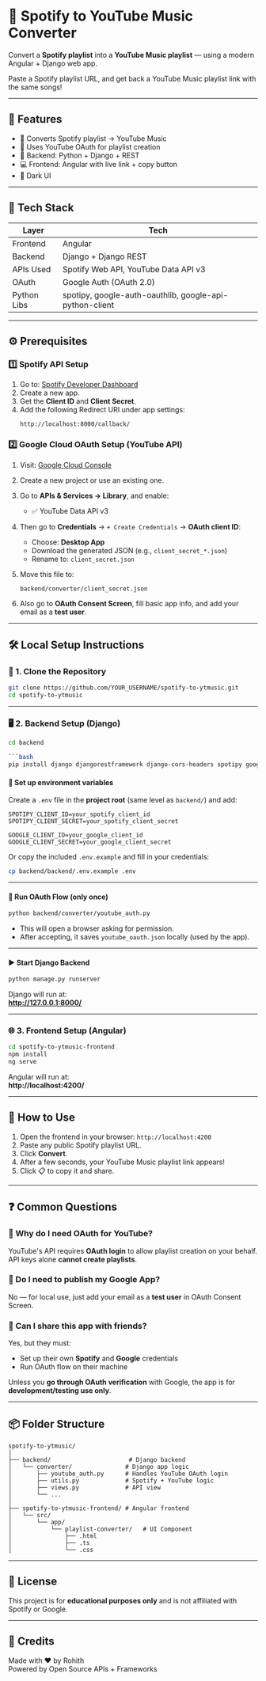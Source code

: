 
# 🎵 Spotify to YouTube Music Converter

Convert a **Spotify playlist** into a **YouTube Music playlist** — using a modern Angular + Django web app.

Paste a Spotify playlist URL, and get back a YouTube Music playlist link with the same songs!

---

## 🚀 Features

- 🔄 Converts Spotify playlist → YouTube Music
- 🔐 Uses YouTube OAuth for playlist creation
- 🧠 Backend: Python + Django + REST
- 💻 Frontend: Angular with live link + copy button
- 🌙 Dark UI

---

## 🧰 Tech Stack

| Layer        | Tech                         |
|--------------|------------------------------|
| Frontend     | Angular                      |
| Backend      | Django + Django REST         |
| APIs Used    | Spotify Web API, YouTube Data API v3 |
| OAuth        | Google Auth (OAuth 2.0)      |
| Python Libs  | spotipy, google-auth-oauthlib, google-api-python-client |

---

## ⚙️ Prerequisites

### 1️⃣ Spotify API Setup

1. Go to: [Spotify Developer Dashboard](https://developer.spotify.com/dashboard)
2. Create a new app.
3. Get the **Client ID** and **Client Secret**.
4. Add the following Redirect URI under app settings:
   ```
   http://localhost:8000/callback/
   ```

### 2️⃣ Google Cloud OAuth Setup (YouTube API)

1. Visit: [Google Cloud Console](https://console.cloud.google.com/)
2. Create a new project or use an existing one.
3. Go to **APIs & Services → Library**, and enable:
   - ✅ YouTube Data API v3

4. Then go to **Credentials** → `+ Create Credentials` → **OAuth client ID**:
   - Choose: **Desktop App**
   - Download the generated JSON (e.g., `client_secret_*.json`)
   - Rename to: `client_secret.json`

5. Move this file to:
   ```
   backend/converter/client_secret.json
   ```

6. Also go to **OAuth Consent Screen**, fill basic app info, and add your email as a **test user**.

---

## 🛠️ Local Setup Instructions

### 📁 1. Clone the Repository

```bash
git clone https://github.com/YOUR_USERNAME/spotify-to-ytmusic.git
cd spotify-to-ytmusic
```

---

### 🖥️ 2. Backend Setup (Django)

```bash
cd backend

```bash
pip install django djangorestframework django-cors-headers spotipy google-auth google-auth-oauthlib google-api-python-client python-dotenv
```

#### 🔐 Set up environment variables

Create a `.env` file in the **project root** (same level as `backend/`) and add:

```env
SPOTIPY_CLIENT_ID=your_spotify_client_id
SPOTIPY_CLIENT_SECRET=your_spotify_client_secret

GOOGLE_CLIENT_ID=your_google_client_id
GOOGLE_CLIENT_SECRET=your_google_client_secret
```

Or copy the included `.env.example` and fill in your credentials:

```bash
cp backend/backend/.env.example .env
```

---

#### 🔑 Run OAuth Flow (only once)

```bash
python backend/converter/youtube_auth.py
```

- This will open a browser asking for permission.
- After accepting, it saves `youtube_oauth.json` locally (used by the app).

---

#### ▶️ Start Django Backend

```bash
python manage.py runserver
```

Django will run at:  
**http://127.0.0.1:8000/**

---

### 🌐 3. Frontend Setup (Angular)

```bash
cd spotify-to-ytmusic-frontend
npm install
ng serve
```

Angular will run at:  
**http://localhost:4200/**

---

## 🧪 How to Use

1. Open the frontend in your browser: `http://localhost:4200`
2. Paste any public Spotify playlist URL.
3. Click **Convert**.
4. After a few seconds, your YouTube Music playlist link appears!
5. Click 📋 to copy it and share.

---

## ❓ Common Questions

### 🔹 Why do I need OAuth for YouTube?

YouTube's API requires **OAuth login** to allow playlist creation on your behalf. API keys alone **cannot create playlists**.

### 🔹 Do I need to publish my Google App?

No — for local use, just add your email as a **test user** in OAuth Consent Screen.

### 🔹 Can I share this app with friends?

Yes, but they must:
- Set up their own **Spotify** and **Google** credentials
- Run OAuth flow on their machine

Unless you **go through OAuth verification** with Google, the app is for **development/testing use only**.

---

## 📦 Folder Structure

```
spotify-to-ytmusic/
│
├── backend/                      # Django backend
│   └── converter/               # Django app logic
│       ├── youtube_auth.py      # Handles YouTube OAuth login
│       ├── utils.py             # Spotify + YouTube logic
│       ├── views.py             # API view
│       └── ...
│
├── spotify-to-ytmusic-frontend/ # Angular frontend
│   └── src/
│       └── app/
│           └── playlist-converter/   # UI Component
│               ├── .html
│               ├── .ts
│               └── .css
```

---

## 📝 License

This project is for **educational purposes only** and is not affiliated with Spotify or Google.

---

## 🙏 Credits

Made with ❤️ by Rohith  
Powered by Open Source APIs + Frameworks
